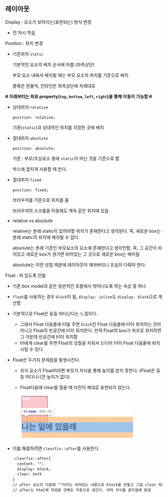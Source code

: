 ## 레이아웃

Display : 요소가 보여지는(표현되는) 방식 변경

- 전 차시 학습

Position : 위치 변경

- 기준위치 `static`

  기본적인 요소의 배치 순서에 따름 (좌측상단)

  부모 요소 내에서 배치될 때는 부모 요소의 위치를 기준으로 배치

  블록은 한줄씩, 인라인은 좌측상단에 차례대로

  

**# 아래부터는 좌표 property(`top`, `bottom`, `left`, `right`)을 통해 이동이 가능함 #**

- 상대위치 `relative`

  `position: relative;`

  기존(`static`)과 상대적인 위치를 지정한 곳에 배치

  

- 절대위치 `absolute`

  `position: absolute;`

  기준 : 부모/조상요소 중에 `static`이 아닌 것을 기준으로 함

  박스에 겹치게 사용할 때 쓴다. 

  

- 절대위치 `fixed`

  `position: fixed;`

  브라우저를 기준으로 위치를 줌
  
  브라우저의 스크롤을 이동해도 계속 같은 위치에 있음



- relative vs absolute

  relative는 본래 static이 있어야할 위치가 존재한다고 생각된다. 즉, 새로운 box는 본래 static의 위치에 배치될 수 없다.

  absolute는 본래 기준인 부모요소의 요소에 존재한다고 생각안함. 즉, 그 공간이 비어있고 새로운 box가 생기면 비어있는 그 곳으로 새로운 box는 배치됨

  absolute는 이런 성질 때문에 레이아웃이 깨져버리니 조심히 다뤄야 한다.
  
  



Float : 떠 있도록 만듦

- 기존 box model과 같은 일반적인 흐름에서 벗어나도록 하는 속성 중 하나

- `float`를 사용하는 경우 `block`이 됨, `display: inline`도 `display: block`으로 계산함

- 기본적으로 Float은 둥둥 떠다닌다는 느낌이다. 
  - 그래서 Float 다음줄에 h1을 주면 `block`인 Float 다음줄에 h1이 위치하는 것이 아니고 Float의 빈공간에 h1이 위치한다. 만약 Float의 box가 좌우로 위치하면 그 가운데 빈공간에 h1이 위치함
  - h1에게 clear를 주면 Float의 성질을 지워서 드디어 h1이 Float 다음줄에 위치시킬 수 있다.
  
- Float은 두가지 문제점을 발생시킨다.

  - 자식 요소가 Float이라면 부모가 자식을 통해 높이를 받지 못한다. (Float은 둥둥 떠다니니깐 높이가 없다)

  - Float다음에 clear를 줬을 때 마진이 제대로 표현되지 않는다.

    ![image-20200311225946287](레이아웃.assets/image-20200311225946287.png)

- 이를 해결하려면 `clearfix::after`를 사용한다.

  ```html
  .clearfix::after{
  	content: "";
  	display: block;
  	clear: both
  }
  // after 요소의 다음에 ""이라는 비어있는 내용으로 block을 만들고 그걸 clear 하겠다.
  // after는 html에 작성을 안해도 자동으로 생긴다. 아마 자식들 끝지점에 발생
  ```

  